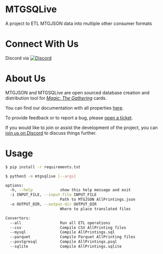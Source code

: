 # MTGSQLive
A project to ETL MTGJSON data into multiple other consumer formats

# Connect With Us
Discord via [![Discord](https://img.shields.io/discord/224178957103136779.svg)](https://discord.gg/74GUQDE)

# About Us

MTGJSON and MTGSQLive are open sourced database creation and distribution tool for [*Magic: The Gathering*](https://magic.wizards.com/) cards.

You can find our documentation with all properties [here](https://mtgjson.com/data-models/).

To provide feedback or to report a bug, please [open a ticket](https://github.com/mtgjson/mtgsqlite/issues/new/).

If you would like to join or assist the development of the project, you can [join us on Discord](https://mtgjson.com/discord) to discuss things further.

# Usage
```bash
$ pip install -r requirements.txt

$ python3 -m mtgsqlive [--args]

options:
  -h, --help            show this help message and exit
  -i INPUT_FILE, --input-file INPUT_FILE
                        Path to MTGJSON AllPrintings.json
  -o OUTPUT_DIR, --output-dir OUTPUT_DIR
                        Where to place translated files

Converters:
  --all                 Run all ETL operations
  --csv                 Compile CSV AllPrinting files
  --mysql               Compile AllPrintings.sql
  --parquet             Compile Parquet AllPrinting files
  --postgresql          Compile AllPrintings.psql
  --sqlite              Compile AllPrintings.sqlite
```